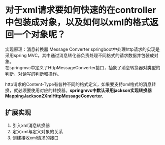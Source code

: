 # 对于xml请求要如何快速的在controller中包装成对象，以及如何以xml的格式返回一个对象呢？  

实现原理：消息转换器 Message Converter
    springboot中处理http请求的实现是采用spring MVC，其中通过消息转化器负责处理不同格式的请求数据并包装成对象。  
在springmvc中定义了HttpMessageConverter接口，抽象了消息转换器对类型的判断，对读写的判断和操作。

http请求的Content-Type有各种不同的格式定义，如果要支持xml格式的消息转换，就必须要使用对应的转换器。**springmvc中默认采用jackson实现转换器MappingJackson2XmlHttpMessageConverter.**  

##  扩展实现
 1. 引入xml消息转换器  
 2. 定义xml与定义对象的关系  
 3. 创建接收xml请求的接口  
